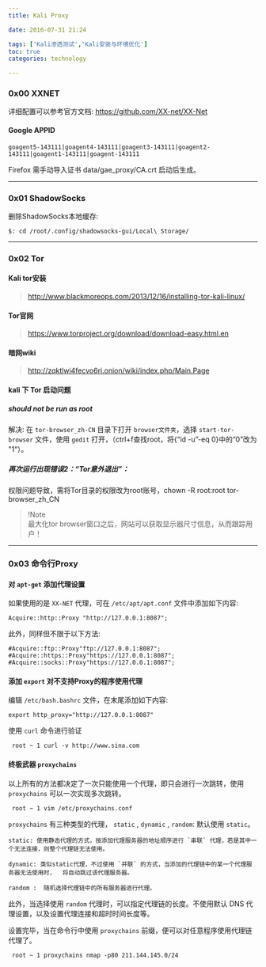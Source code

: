 ```yaml
---
title: Kali Proxy

date: 2016-07-31 21:24

tags: ['Kali渗透测试','Kali安装与环境优化']
toc: true
categories: technology

---
```

### 0x00 XXNET

详细配置可以参考官方文档: https://github.com/XX-net/XX-Net

#### Google APPID

```
goagent5-143111|goagent4-143111|goagent3-143111|goagent2-143111|goagent1-143111|goagent-143111
```

Firefox 需手动导入证书 data/gae_proxy/CA.crt 启动后生成。


---
### 0x01 ShadowSocks

删除ShadowSocks本地缓存:

```
$: cd /root/.config/shadowsocks-gui/Local\ Storage/ 

```

---
### 0x02 Tor

#### Kali tor安装

> http://www.blackmoreops.com/2013/12/16/installing-tor-kali-linux/

#### Tor官网
> https://www.torproject.org/download/download-easy.html.en

#### 暗网wiki
> http://zqktlwi4fecvo6ri.onion/wiki/index.php/Main.Page

#### kali 下 Tor 启动问题

##### should not be run as root

解决:
在 `tor-browser_zh-CN` 目录下打开 `browser文件夹`，选择 `start-tor-browser` 文件，使用 `gedit` 打开，（ctrl+f查找root，将{“id -u”-eq 0}中的“0”改为 "1“）。

##### 再次运行出现错误2：“Tor意外退出”：
权限问题导致，需将Tor目录的权限改为root账号，chown -R root:root tor-browser_zh_CN

> !Note \
最大化tor browser窗口之后，网站可以获取显示器尺寸信息，从而跟踪用户！

---
### 0x03 命令行Proxy

#### 对 `apt-get` 添加代理设置
如果使用的是 `XX-NET` 代理，可在 `/etc/apt/apt.conf` 文件中添加如下内容:

```
Acquire::http::Proxy "http://127.0.0.1:8087";
```

此外，同样但不限于以下方法:

```
#Acquire::ftp::Proxy"ftp://127.0.0.1:8087";
#Acquire::https::Proxy"https://127.0.0.1:8087";
#Acquire::socks::Proxy"https://127.0.0.1:8087";
```
#### 添加 `export` 对不支持Proxy的程序使用代理

编辑 `/etc/bash.bashrc` 文件，在末尾添加如下内容:

```
export http_proxy="http://127.0.0.1:8087"
```

使用 `curl` 命令进行验证

```
 root ~ 1 curl -v http://www.sina.com
```

#### 终极武器 `proxychains`
以上所有的方法都决定了一次只能使用一个代理，即只会进行一次跳转，使用 `proxychains` 可以一次实现多次跳转。

```
 root ~ 1 vim /etc/proxychains.conf 
```

`proxychains` 有三种类型的代理， `static` , `dynamic` , `random`:
默认使用 `static`。
```
static: 使用静态代理的方式，按添加代理服务器的地址顺序进行 `串联` 代理，若是其中一个无法连接，则整个代理链无法使用。

dynamic: 类似static代理，不过使用 `并联` 的方式，当添加的代理链中的某一个代理服务器无法使用时，  将自动跳过该代理服务器。

random :  随机选择代理链中的所有服务器进行代理。
```

此外，当选择使用 `random` 代理时，可以指定代理链的长度。不使用默认 DNS 代理设置，以及设置代理连接和超时时间长度等。

设置完毕，当在命令行中使用 `proxychains` 前缀，便可以对任意程序使用代理链代理了。

```
 root ~ 1 proxychains nmap -p80 211.144.145.0/24
```

